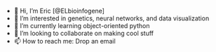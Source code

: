 - 👋 Hi, I’m Eric [@ELbioinfogene]
- 👀 I’m interested in genetics, neural networks, and data visualization
- 🌱 I’m currently learning object-oriented python
- 💞️ I’m looking to collaborate on making cool stuff
- 📫 How to reach me: Drop an email

<!---
ELbioinfogene/ELbioinfogene is a ✨ special ✨ repository because its `README.md` (this file) appears on your GitHub profile.
You can click the Preview link to take a look at your changes.
--->
